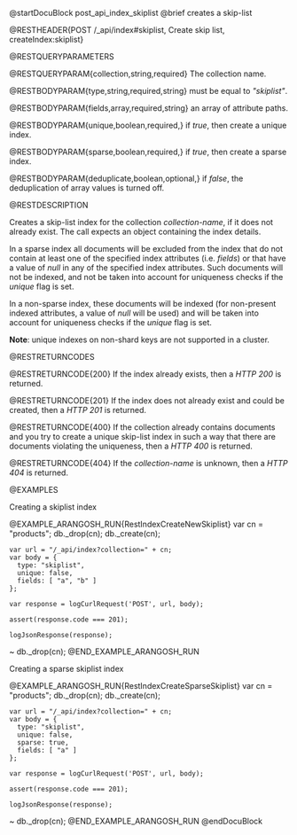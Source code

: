 
@startDocuBlock post_api_index_skiplist
@brief creates a skip-list

@RESTHEADER{POST /_api/index#skiplist, Create skip list, createIndex:skiplist}

@RESTQUERYPARAMETERS

@RESTQUERYPARAM{collection,string,required}
The collection name.

@RESTBODYPARAM{type,string,required,string}
must be equal to *"skiplist"*.

@RESTBODYPARAM{fields,array,required,string}
an array of attribute paths.

@RESTBODYPARAM{unique,boolean,required,}
if *true*, then create a unique index.

@RESTBODYPARAM{sparse,boolean,required,}
if *true*, then create a sparse index.

@RESTBODYPARAM{deduplicate,boolean,optional,}
if *false*, the deduplication of array values is turned off.

@RESTDESCRIPTION

Creates a skip-list index for the collection *collection-name*, if
it does not already exist. The call expects an object containing the index
details.

In a sparse index all documents will be excluded from the index that do not
contain at least one of the specified index attributes (i.e. *fields*) or that
have a value of *null* in any of the specified index attributes. Such documents
will not be indexed, and not be taken into account for uniqueness checks if
the *unique* flag is set.

In a non-sparse index, these documents will be indexed (for non-present
indexed attributes, a value of *null* will be used) and will be taken into
account for uniqueness checks if the *unique* flag is set.

**Note**: unique indexes on non-shard keys are not supported in a cluster.

@RESTRETURNCODES

@RESTRETURNCODE{200}
If the index already exists, then a *HTTP 200* is
returned.

@RESTRETURNCODE{201}
If the index does not already exist and could be created, then a *HTTP 201*
is returned.

@RESTRETURNCODE{400}
If the collection already contains documents and you try to create a unique
skip-list index in such a way that there are documents violating the
uniqueness, then a *HTTP 400* is returned.

@RESTRETURNCODE{404}
If the *collection-name* is unknown, then a *HTTP 404* is returned.

@EXAMPLES

Creating a skiplist index

@EXAMPLE_ARANGOSH_RUN{RestIndexCreateNewSkiplist}
    var cn = "products";
    db._drop(cn);
    db._create(cn);

    var url = "/_api/index?collection=" + cn;
    var body = {
      type: "skiplist",
      unique: false,
      fields: [ "a", "b" ]
    };

    var response = logCurlRequest('POST', url, body);

    assert(response.code === 201);

    logJsonResponse(response);
  ~ db._drop(cn);
@END_EXAMPLE_ARANGOSH_RUN

Creating a sparse skiplist index

@EXAMPLE_ARANGOSH_RUN{RestIndexCreateSparseSkiplist}
    var cn = "products";
    db._drop(cn);
    db._create(cn);

    var url = "/_api/index?collection=" + cn;
    var body = {
      type: "skiplist",
      unique: false,
      sparse: true,
      fields: [ "a" ]
    };

    var response = logCurlRequest('POST', url, body);

    assert(response.code === 201);

    logJsonResponse(response);
  ~ db._drop(cn);
@END_EXAMPLE_ARANGOSH_RUN
@endDocuBlock
